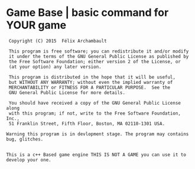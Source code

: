 # Game Base | basic command for YOUR game


	 Copyright (C) 2015  Félix Archambault

     This program is free software; you can redistribute it and/or modify
     it under the terms of the GNU General Public License as published by
     the Free Software Foundation; either version 2 of the License, or
     (at your option) any later version.

     This program is distributed in the hope that it will be useful,
     but WITHOUT ANY WARRANTY; without even the implied warranty of
     MERCHANTABILITY or FITNESS FOR A PARTICULAR PURPOSE.  See the
     GNU General Public License for more details.

     You should have received a copy of the GNU General Public License along
     with this program; if not, write to the Free Software Foundation, Inc.,
     51 Franklin Street, Fifth Floor, Boston, MA 02110-1301 USA.

	Warning this program is in devlopment stage. The program may contains bug, glitches.


	This is a c++ Based game engine THIS IS NOT A GAME you can use it to develop your one.
